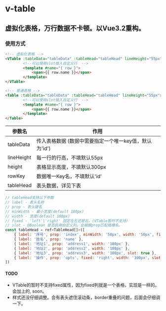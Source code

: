 # v-table

## 虚拟化表格，万行数据不卡顿。以Vue3.2重构。
### 使用方式
```html
<!-- 虚拟化表格 -->
<VTable :tableData="tableData" :tableHead="tableHead" lineHeight="55px">
        <!--可以使用slot插入自定义行  -->
        <template #name="{ row }">
            <span>{{ row.name }}</span>
        </template>
</VTable>

<!-- 普通表格 -->
<Table :tableData="tableData" :tableHead="tableHead" lineHeight="55px">
        <!--可以使用slot插入自定义行  -->
        <template #name="{ row }">
            <span>{{ row.name }}</span>
        </template>
</Table>
```

|  参数名   | 作用  |
|  ----  | ----  |
| tableData  | 传入表格数据 (数据中需要指定一个唯一key值，默认为'id') |
| lineHeight  | 每一行的行高，不填默认55px |
| height  | 表格显示高度，不填默认300px |
| rowKey  | 数据唯一Key名，不填默认'id' |
| tableHead  | 表头数据，详见下表 |
``` javascript
// tableHead支持以下参数
// label - 表头名称
// prop - 表头键名
// minWidth - 最小宽度(default 180px)
// width - 宽度(default 180px)
// fixed - 'left'|'right' 固定在左还是右。(VTable暂时不支持)
// slot - @Boolean 是否启用自定义列，会根据prop匹配插槽名。
const tableHead = ref<TableHead[]>([
    { label: '序号', prop: 'index', minWidth: '50px', width: '50px', fixed: 'left' },
    { label: '姓名', prop: 'name' },
    { label: '地址1', prop: 'address1', width: '180px' },
    { label: '地址2', prop: 'address2', width: '180px' },
    { label: '地址3', prop: 'address3', width: '180px', slot: true },
    { label: '操作', prop: 'opts', fixed: 'right', width: '300px', slot: true },
])
```

#### TODO
* VTable的暂时不支持fixed属性，因为fixed列就是一个表格，实现是一样的。会加上的, soon。
* 样式还没仔细调整。会有表头遮住滚动条，border重叠的问题，后面会仔细调一下。